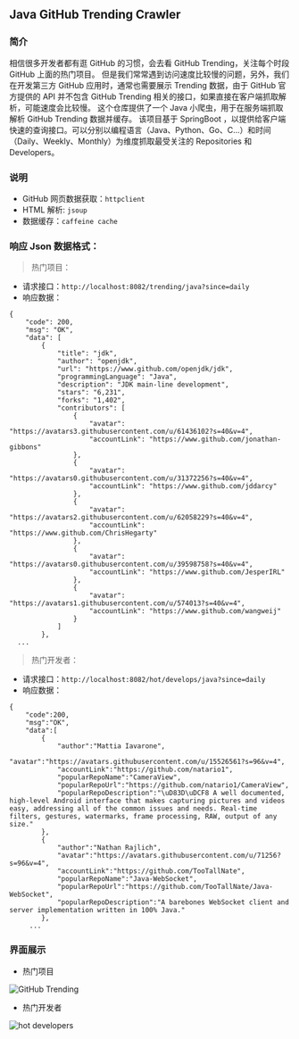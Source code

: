 ## Java GitHub Trending Crawler
### 简介
相信很多开发者都有逛 GitHub 的习惯，会去看 GitHub Trending，关注每个时段 GitHub 上面的热门项目。
但是我们常常遇到访问速度比较慢的问题，另外，我们在开发第三方 GitHub 应用时，通常也需要展示 Trending 数据，由于 GitHub 官方提供的 API 并不包含 GitHub Trending 相关的接口，如果直接在客户端抓取解析，可能速度会比较慢。
这个仓库提供了一个 Java 小爬虫，用于在服务端抓取解析 GitHub Trending 数据并缓存。
该项目基于 SpringBoot ，以提供给客户端快速的查询接口。可以分别以编程语言（Java、Python、Go、C...）和时间（Daily、Weekly、Monthly）为维度抓取最受关注的 Repositories 和 Developers。
### 说明
- GitHub 网页数据获取：`httpclient`
- HTML 解析: `jsoup`
- 数据缓存：`caffeine cache`
### 响应 Json 数据格式：
> 热门项目：
- 请求接口：`http://localhost:8082/trending/java?since=daily`
- 响应数据：
```
{
    "code": 200,
    "msg": "OK",
    "data": [
        {
            "title": "jdk",
            "author": "openjdk",
            "url": "https://www.github.com/openjdk/jdk",
            "programmingLanguage": "Java",
            "description": "JDK main-line development",
            "stars": "6,231",
            "forks": "1,402",
            "contributors": [
                {
                    "avatar": "https://avatars3.githubusercontent.com/u/61436102?s=40&v=4",
                    "accountLink": "https://www.github.com/jonathan-gibbons"
                },
                {
                    "avatar": "https://avatars0.githubusercontent.com/u/31372256?s=40&v=4",
                    "accountLink": "https://www.github.com/jddarcy"
                },
                {
                    "avatar": "https://avatars2.githubusercontent.com/u/62058229?s=40&v=4",
                    "accountLink": "https://www.github.com/ChrisHegarty"
                },
                {
                    "avatar": "https://avatars0.githubusercontent.com/u/39598758?s=40&v=4",
                    "accountLink": "https://www.github.com/JesperIRL"
                },
                {
                    "avatar": "https://avatars1.githubusercontent.com/u/574013?s=40&v=4",
                    "accountLink": "https://www.github.com/wangweij"
                }
            ]
        },
  ...
```
> 热门开发者：
- 请求接口：`http://localhost:8082/hot/develops/java?since=daily`
- 响应数据： 
```
{
    "code":200,
    "msg":"OK",
    "data":[
        {
            "author":"Mattia Iavarone",
            "avatar":"https://avatars.githubusercontent.com/u/15526561?s=96&v=4",
            "accountLink":"https://github.com/natario1",
            "popularRepoName":"CameraView",
            "popularRepoUrl":"https://github.com/natario1/CameraView",
            "popularRepoDescription":"\uD83D\uDCF8 A well documented, high-level Android interface that makes capturing pictures and videos easy, addressing all of the common issues and needs. Real-time filters, gestures, watermarks, frame processing, RAW, output of any size."
        },
        {
            "author":"Nathan Rajlich",
            "avatar":"https://avatars.githubusercontent.com/u/71256?s=96&v=4",
            "accountLink":"https://github.com/TooTallNate",
            "popularRepoName":"Java-WebSocket",
            "popularRepoUrl":"https://github.com/TooTallNate/Java-WebSocket",
            "popularRepoDescription":"A barebones WebSocket client and server implementation written in 100% Java."
        },
     ...
```
### 界面展示
- 热门项目

![GitHub Trending](https://i.bmp.ovh/imgs/2021/10/bdbbcd1d179ee31a.png)
- 热门开发者

![hot developers](https://i.bmp.ovh/imgs/2021/10/a2f058a093c7fe70.png)